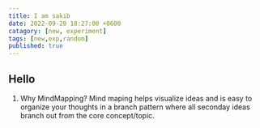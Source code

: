 ```yaml
---
title: I am sakib  
date: 2022-09-20 18:27:00 +0600
catagory: [new, experiment]
tags: [new,exp,random]
published: true
---
```


## Hello

1. Why MindMapping?
Mind maping helps visualize ideas and is easy to organize your thoughts in a branch pattern where all seconday ideas branch out from the core concept/topic.

